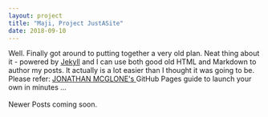```yaml
---
layout: project
title: "Maji, Project JustASite"
date: 2018-09-10
---
```


Well. Finally got around to putting together a very old plan. Neat thing about it - powered by [Jekyll](http://jekyllrb.com) and I can use both good old HTML and  Markdown to author my posts. It actually is a lot easier than I thought it was going to be. Please refer: <a href="http://jmcglone.com/guides/github-pages/">JONATHAN MCGLONE's  </a> GitHub Pages guide to launch your own in minutes ... <br><br>
Newer Posts coming soon.
